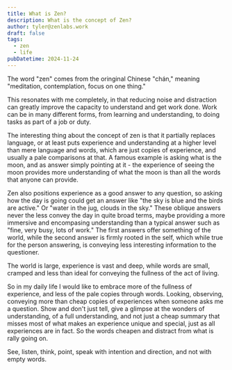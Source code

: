 ```yaml
---
title: What is Zen?
description: What is the concept of Zen?
author: tyler@zenlabs.work
draft: false
tags:
  - zen
  - life
pubDatetime: 2024-11-24
---
```


The word "zen" comes from the oringinal Chinese "chán," meaning "meditation,
contemplation, focus on one thing."

This resonates with me completely, in that reducing noise and distraction
can greatly improve the capacity to understand and get work done. Work can be in
many different forms, from learning and understanding, to doing tasks as part of
a job or duty.

The interesting thing about the concept of zen is that it partially replaces language, or at
least puts experience and understanding at a higher level than mere language and
words, which are just copies of experience, and usually a pale comparisons at
that. A famous example is asking what is the moon, and as answer simply pointing
at it - the experience of seeing the moon provides more understanding of what
the moon is than all the words that anyone can provide.

Zen also positions experience as a good answer to any question, so asking how
the day is going could get an answer like "the sky is blue and the birds are
active." Or "water in the jug, clouds in the sky." These oblique answers never
the less convey the day in quite broad terms, maybe providing a more immersive
and encompasing understanding than a typical answer such as "fine, very busy,
lots of work." The first answers offer something of the world, while the second
answer is firmly rooted in the self, which while true for the person answering,
is conveying less interesting information to the questioner.

The world is large, experience is vast and deep, while words are small, cramped and less than
ideal for conveying the fullness of the act of living.

So in my daily life I would like to embrace more of the fullness of experience,
and less of the pale copies through words. Looking, observing, conveying more
than cheap copies of experiences when someone asks me a question. Show and don't
just tell, give a glimpse at the wonders of understanding, of a full
understanding, and not just a cheap summary that misses most of what makes an
experience unique and special, just as all experiences are in fact. So the words
cheapen and distract from what is rally going on.

See, listen, think, point, speak with intention and direction, and not with
empty words.